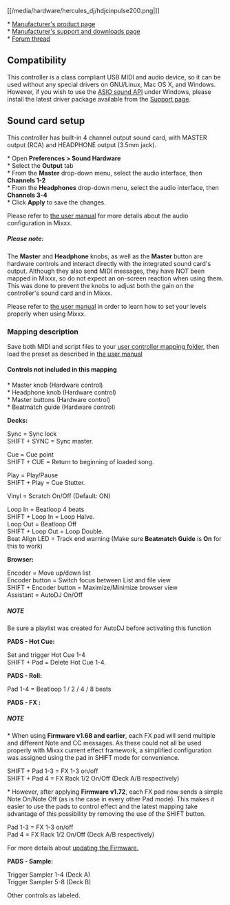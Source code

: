 [[/media/hardware/hercules_dj/hdjcinpulse200.png|]]

\* [Manufacturer's product
page](https://www.hercules.com/en-us/product/djcontrolinpulse200//)  
\* [Manufacturer's support and downloads
page](https://support.hercules.com/en/product/djcontrolinpulse200-en//)  
\* [Forum
thread](https://mixxx.discourse.group/t/hercules-djcontrol-inpulse-200/17849)  

## Compatibility

This controller is a class compliant USB MIDI and audio device, so it
can be used without any special drivers on GNU/Linux, Mac OS X, and
Windows. However, if you wish to use the [ASIO sound
API](https://mixxx.org/manual/latest/en/chapters/preferences.html?highlight=asio#windows)
under Windows, please install the latest driver package available from
the [Support
page](https://support.hercules.com/en/product/djcontrolinpulse200-en//).

## Sound card setup

This controller has built-in 4 channel output sound card, with MASTER
output (RCA) and HEADPHONE output (3.5mm jack).

\* Open **Preferences \> Sound Hardware**  
\* Select the **Output** tab  
\* From the **Master** drop-down menu, select the audio interface, then
**Channels 1-2**  
\* From the **Headphones** drop-down menu, select the audio interface,
then **Channels 3-4**  
\* Click **Apply** to save the changes.  

Please refer to [the user
manual](https://mixxx.org/manual/latest/en/chapters/example_setups.html#laptop-and-external-usb-audio-interface)
for more details about the audio configuration in Mixxx.

##### Please note:

The **Master** and **Headphone** knobs, as well as the **Master** button
are hardware controls and interact directly with the integrated sound
card's output. Although they also send MIDI messages, they have NOT been
mapped in Mixxx, so do not expect an on-screen reaction when using them.
This was done to prevent the knobs to adjust both the gain on the
controller's sound card and in Mixxx.

Please refer to [the user
manual](https://mixxx.org/manual/latest/en/chapters/djing_with_mixxx.html#djing-gain-staging)
in order to learn how to set your levels properly when using Mixxx.

### Mapping description

Save both MIDI and script files to your [user controller mapping
folder](https://github.com/mixxxdj/mixxx/wiki/controller%20mapping%20file%20locations#user%20controller%20mapping%20folder),
then load the preset as described in [the user
manual](https://mixxx.org/manual/latest/en/chapters/controlling_mixxx.html#using-midi-hid-controllers)

#### Controls not included in this mapping

\* Master knob (Hardware control)  
\* Headphone knob (Hardware control)  
\* Master buttons (Hardware control)  
\* Beatmatch guide (Hardware control)  

**Decks:**

Sync = Sync lock  
SHIFT + SYNC = Sync master.  

Cue = Cue point  
SHIFT + CUE = Return to beginning of loaded song.  

Play = Play/Pause  
SHIFT + Play = Cue Stutter.  

  
Vinyl = Scratch On/Off (Default: ON)  
  
Loop In = Beatloop 4 beats  
SHIFT + Loop In = Loop Halve.  
Loop Out = Beatloop Off  
SHIFT + Loop Out = Loop Double.  
Beat Align LED = Track end warning (Make sure **Beatmatch Guide** is
**On** for this to work)  

  
**Browser:**

Encoder = Move up/down list  
Encoder button = Switch focus between List and file view  
SHIFT + Encoder button = Maximize/Minimize browser view  
Assistant = AutoDJ On/Off

##### NOTE

Be sure a playlist was created for AutoDJ before activating this
function  
  
**PADS - Hot Cue:**  

Set and trigger Hot Cue 1-4  
SHIFT + Pad = Delete Hot Cue 1-4.  

**PADS - Roll:**  

Pad 1-4 = Beatloop 1 / 2 / 4 / 8 beats  
  

**PADS - FX :**  

##### NOTE

\* When using **Firmware v1.68 and earlier**, each FX pad will send multiple and different Note and CC
messages. As these could not all be used properly with Mixxx current
effect framework, a simplified configuration was
assigned using the pad in SHIFT mode for convenience.  
  
SHIFT + Pad 1-3 = FX 1-3 on/off  
SHIFT + Pad 4 = FX Rack 1/2 On/Off (Deck A/B respectively)  

\* However, after applying **Firmware v1.72**, each FX pad now sends a simple Note On/Note Off (as is the case in every other Pad mode). This makes it easier to use the pads to control effect and the latest mapping take advantage of this possibility by removing the use of the SHIFT button.

Pad 1-3 = FX 1-3 on/off  
Pad 4 = FX Rack 1/2 On/Off (Deck A/B respectively)

For more details about [updating the Firmware.](https://www.djuced.com/change-your-pad-fx-on-hercules-djcontrol-inpulse-firmware-update-guide) 

**PADS - Sample:**  
  
Trigger Sampler 1-4 (Deck A)  
Trigger Sampler 5-8 (Deck B)  
  

Other controls as labeled.
